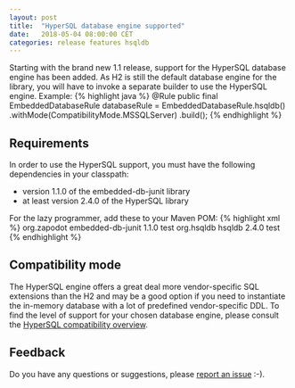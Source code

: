 ```yaml
---
layout: post
title:  "HyperSQL database engine supported"
date:   2018-05-04 08:00:00 CET
categories: release features hsqldb
---
```

Starting with the brand new 1.1 release, support for the HyperSQL database engine has been added. As H2 is still the default database engine for the library, you will have to invoke a separate builder to use the HyperSQL engine.
Example:
{% highlight java %}
@Rule
public final EmbeddedDatabaseRule databaseRule =
                EmbeddedDatabaseRule.hsqldb()
                                    .withMode(CompatibilityMode.MSSQLServer)
                                    .build();
{% endhighlight %}

## Requirements
In order to use the HyperSQL support, you must have the following dependencies in your classpath:
* version 1.1.0 of the embedded-db-junit library
* at least version 2.4.0 of the HyperSQL library

For the lazy programmer, add these to your Maven POM:
{% highlight xml %}
<dependency>
  <groupId>org.zapodot</groupId>
  <artifactId>embedded-db-junit</artifactId>
  <version>1.1.0</version>
  <scope>test</scope>
</dependency>
<dependency>
  <groupId>org.hsqldb</groupId>
  <artifactId>hsqldb</artifactId>
  <version>2.4.0</version>
  <scope>test</scope>
</dependency>
{% endhighlight %}

## Compatibility mode
The HyperSQL engine offers a great deal more vendor-specific SQL extensions than the H2 and may be a good option if you need to instantiate the in-memory database with a lot of predefined vendor-specific DDL. To find the level of support for your chosen database engine, please consult the [HyperSQL compatibility overview](http://hsqldb.org/doc/2.0/guide/compatibility-chapt.html#coc_compatibility_other).

## Feedback
Do you have any questions or suggestions, please [report an issue](https://github.com/zapodot/embedded-db-junit/issues) :-).
